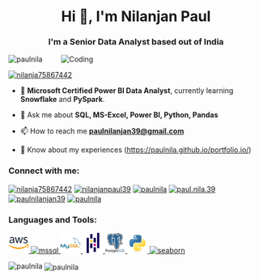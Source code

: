 <h1 align="center">Hi 👋, I'm Nilanjan Paul</h1>
<h3 align="center">I'm a Senior Data Analyst based out of India</h3>
<img align="right" alt="Coding" width="400" src="https://www.caxsol.com/assets/img/data-analysis.gif">

<p align="left"> <img src="https://komarev.com/ghpvc/?username=paulnila&label=Profile%20views&color=0e75b6&style=flat" alt="paulnila" /> </p>

<p align="left"> <a href="https://twitter.com/nilanja75867442" target="blank"><img src="https://img.shields.io/twitter/follow/nilanja75867442?logo=twitter&style=for-the-badge" alt="nilanja75867442" /></a> </p>

- 🌱 **Microsoft Certified Power BI Data Analyst**, currently learning **Snowflake** and **PySpark**.

- 💬 Ask me about **SQL, MS-Excel, Power BI, Python, Pandas**

- 📫 How to reach me **paulnilanjan39@gmail.com**

- 📄 Know about my experiences (https://paulnila.github.io/portfolio.io/)

<h3 align="left">Connect with me:</h3>
<p align="left">
<a href="https://twitter.com/nilanja75867442" target="blank"><img align="center" src="https://raw.githubusercontent.com/rahuldkjain/github-profile-readme-generator/master/src/images/icons/Social/twitter.svg" alt="nilanja75867442" height="30" width="40" /></a>
<a href="https://linkedin.com/in/nilanjanpaul39" target="blank"><img align="center" src="https://raw.githubusercontent.com/rahuldkjain/github-profile-readme-generator/master/src/images/icons/Social/linked-in-alt.svg" alt="nilanjanpaul39" height="30" width="40" /></a>
<a href="https://kaggle.com/paulnila" target="blank"><img align="center" src="https://raw.githubusercontent.com/rahuldkjain/github-profile-readme-generator/master/src/images/icons/Social/kaggle.svg" alt="paulnila" height="30" width="40" /></a>
<a href="https://instagram.com/paul.nila.39" target="blank"><img align="center" src="https://raw.githubusercontent.com/rahuldkjain/github-profile-readme-generator/master/src/images/icons/Social/instagram.svg" alt="paul.nila.39" height="30" width="40" /></a>
<a href="https://www.hackerrank.com/paulnilanjan39" target="blank"><img align="center" src="https://raw.githubusercontent.com/rahuldkjain/github-profile-readme-generator/master/src/images/icons/Social/hackerrank.svg" alt="paulnilanjan39" height="30" width="40" /></a>
<a href="https://www.leetcode.com/paulnila" target="blank"><img align="center" src="https://raw.githubusercontent.com/rahuldkjain/github-profile-readme-generator/master/src/images/icons/Social/leet-code.svg" alt="paulnila" height="30" width="40" /></a>
</p>

<h3 align="left">Languages and Tools:</h3>
<p align="left"> <a href="https://aws.amazon.com" target="_blank" rel="noreferrer"> <img src="https://raw.githubusercontent.com/devicons/devicon/master/icons/amazonwebservices/amazonwebservices-original-wordmark.svg" alt="aws" width="40" height="40"/> </a> <a href="https://www.microsoft.com/en-us/sql-server" target="_blank" rel="noreferrer"> <img src="https://www.svgrepo.com/show/303229/microsoft-sql-server-logo.svg" alt="mssql" width="40" height="40"/> </a> <a href="https://www.mysql.com/" target="_blank" rel="noreferrer"> <img src="https://raw.githubusercontent.com/devicons/devicon/master/icons/mysql/mysql-original-wordmark.svg" alt="mysql" width="40" height="40"/> </a> <a href="https://pandas.pydata.org/" target="_blank" rel="noreferrer"> <img src="https://raw.githubusercontent.com/devicons/devicon/2ae2a900d2f041da66e950e4d48052658d850630/icons/pandas/pandas-original.svg" alt="pandas" width="40" height="40"/> </a> <a href="https://www.postgresql.org" target="_blank" rel="noreferrer"> <img src="https://raw.githubusercontent.com/devicons/devicon/master/icons/postgresql/postgresql-original-wordmark.svg" alt="postgresql" width="40" height="40"/> </a> <a href="https://www.python.org" target="_blank" rel="noreferrer"> <img src="https://raw.githubusercontent.com/devicons/devicon/master/icons/python/python-original.svg" alt="python" width="40" height="40"/> </a> <a href="https://seaborn.pydata.org/" target="_blank" rel="noreferrer"> <img src="https://seaborn.pydata.org/_images/logo-mark-lightbg.svg" alt="seaborn" width="40" height="40"/> </a> </p>

<p><img align="left" src="https://github-readme-stats.vercel.app/api/top-langs?username=paulnila&show_icons=true&locale=en&layout=compact" alt="paulnila" /></p>

<p>&nbsp;<img align="center" src="https://github-readme-stats.vercel.app/api?username=paulnila&show_icons=true&locale=en" alt="paulnila" /></p>

